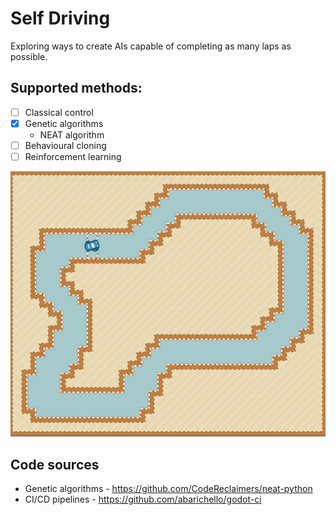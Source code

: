 # Self Driving
Exploring ways to create AIs capable of completing as many laps as possible.

## Supported methods:
- [ ] Classical control
- [x] Genetic algorithms
    * NEAT algorithm
- [ ] Behavioural cloning
- [ ] Reinforcement learning

![gif](docs/Animation.gif)

## Code sources
* Genetic algorithms - https://github.com/CodeReclaimers/neat-python
* CI/CD pipelines - https://github.com/abarichello/godot-ci